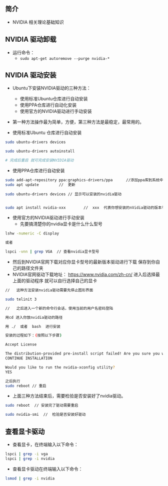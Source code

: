 ## 简介

+ NVIDIA 相关理论基础知识

## NVIDIA 驱动卸载

+ 运行命令：
  + `sudo apt-get autoremove --purge nvidia-*`

## NVIDIA 驱动安装

+ Ubuntu下安装NVIDIA驱动的三种方法：
  + 使用标准Ubuntu仓库进行自动安装
  + 使用PPA仓库进行自动化安装
  + 使用官方的NVIDIA驱动进行手动安装

+ 第一种方法操作最为简单，方便，第三种方法是最稳定，最常用的。

+ 使用标准Ubuntu 仓库进行自动安装
```bash
sudo ubuntu-drivers devices

sudo ubuntu-drivers autoinstall

# 完成后重启 就可完成安装NVIDIA驱动
```

+ 使用PPA仓库进行自动安装
```bash
sudo add-apt-repository ppa:graphics-drivers/ppa      //添加ppa库到系统中
sudo apt update         //  更新
 
sudo ubuntu-drivers devices // 显示可以安装的nvidia驱动


sudo apt install nvidia-xxx        //  xxx  代表你想安装的nVidia驱动的版本号
```

+ 使用官方的NVIDIA驱动进行手动安装
  + 先要搞清楚你的nvidia显卡是什么什么型号
```bash
lshw -numeric -C display

或者

lspci -vnn | grep VGA  // 查看nvidia显卡型号
```
  + 然后到NVIDIA官网下载对应你显卡型号的最新版本驱动进行下载  保存到你自己的路径文件夹
  + NVIDIA官网驱动下载地址： https://www.nvidia.com/zh-cn/           进入后选择最上面的驱动程序 就可以自行选择自己的显卡
```bash
//   这种方法安装nvidia驱动需要先停止图形界面

sudo telinit 3

//   之后进入一个新的命令行会话，使用当前的用户名密码登陆

用cd 进入你放nvidia驱动的路径

用 ./  或者  bash  进行安装

安装的过程如下：(按照以下步骤)

Accept License

The distribution-provided pre-install script failed! Are you sure you want to continue?
CONTINUE INSTALLATION

Would you like to run the nvidia-xconfig utility?
YES

之后执行
sudo reboot // 重启
```

+ 上面三种方法结束后，需要检验是否安装好了nvidia驱动。
```bash
sudo reboot  // 安装完了驱动需要重启

sudo nvidia-smi  //  检验是否安装好驱动
```

## 查看显卡驱动

+ 查看显卡，在终端输入以下命令：
```bash 
lspci | grep -i vga
lspci | grep -i nvidia
```

+ 查看显卡驱动在终端输入以下命令：
```bash
lsmod | grep -i nvidia
```